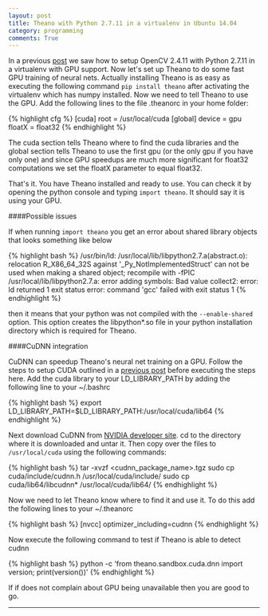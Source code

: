 ```yaml
---
layout: post
title: Theano with Python 2.7.11 in a virtualenv in Ubuntu 14.04
category: programming
comments: True
---
```


In a previous [post][opencv2] we saw how to setup OpenCV 2.4.11 with Python 2.7.11 in a virtualenv with GPU support. Now let's set up Theano to do some fast GPU training of neural nets. Actually installing Theano is as easy as executing the following command `pip install theano` after activating the virtualenv which has numpy installed. Now we need to tell Theano to use the GPU. Add the following lines to the file .theanorc in your home folder:

{% highlight cfg %}
[cuda]
root = /usr/local/cuda
[global]
device = gpu
floatX = float32
{% endhighlight %}

The cuda section tells Theano where to find the cuda libraries and the global section tells Theano to use the first gpu (or the only gpu if you have only one) and since GPU speedups are much more significant for float32 computations we set the floatX parameter to equal float32.

That's it. You have Theano installed and ready to use. You can check it by opening the python console and typing `import theano`. It should say it is using your GPU.

####Possible issues

If when running `import theano` you get an error about shared library objects that looks something like below

{% highlight bash %}
/usr/bin/ld: /usr/local/lib/libpython2.7.a(abstract.o): relocation R_X86_64_32S against '_Py_NotImplementedStruct' can not be used when making a shared object; recompile with -fPIC
/usr/local/lib/libpython2.7.a: error adding symbols: Bad value
collect2: error: ld returned 1 exit status
error: command 'gcc' failed with exit status 1
{% endhighlight %}

then it means that your python was not compiled with the `--enable-shared` option. This option creates the libpython*.so file in your python installation directory which is required for Theano.

####CuDNN integration

CuDNN can speedup Theano's neural net training on a GPU. Follow the steps to setup CUDA outlined in a [previous post][opencv2] before executing the steps here. Add the cuda library to your LD_LIBRARY_PATH by adding the following line to your ~/.bashrc

{% highlight bash %}
export LD_LIBRARY_PATH=$LD_LIBRARY_PATH:/usr/local/cuda/lib64
{% endhighlight %}

Next download CuDNN from [NVIDIA developer site][cudnn]. cd to the directory where it is downloaded and untar it. Then copy over the files to `/usr/local/cuda` using the following commands:

{% highlight bash %}
tar -xvzf <cudnn_package_name>.tgz
sudo cp cuda/include/cudnn.h /usr/local/cuda/include/
sudo cp cuda/lib64/libcudnn* /usr/local/cuda/lib64/
{% endhighlight %}

Now we need to let Theano know where to find it and use it. To do this add the following lines to your ~/.theanorc

{% highlight bash %}
[nvcc]
optimizer_including=cudnn
{% endhighlight %}

Now execute the following command to test if Theano is able to detect cudnn

{% highlight bash %}
python -c 'from theano.sandbox.cuda.dnn import version; print(version())'
{% endhighlight %}

If if does not complain about GPU being unavailable then you are good to go.

---

[opencv2]: /posts/opencv-python-virtualenv-ubuntu14.04/
[cudnn]: https://developer.nvidia.com/cudnn

